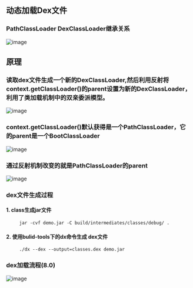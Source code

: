 
## 动态加载Dex文件

### PathClassLoader DexClassLoader继承关系
 ![image](https://github-1304799125.cos.ap-beijing.myqcloud.com/LoadDex/img/loader_extends.jpg)
## 原理
###  读取dex文件生成一个新的DexClassLoader,然后利用反射将context.getClassLoader()的parent设置为新的DexClassLoader，利用了类加载机制中的双亲委派模型。
 ![image](https://github-1304799125.cos.ap-beijing.myqcloud.com/LoadDex/img/class_parents_%20delegate.png)

### context.getClassLoader()默认获得是一个PathClassLoader，它的parent是一个BootClassLoader
 ![image](https://github-1304799125.cos.ap-beijing.myqcloud.com/LoadDex/img/loader_debug.jpg)
 
### 通过反射机制改变的就是PathClassLoader的parent
 ![image](https://github-1304799125.cos.ap-beijing.myqcloud.com/LoadDex/img/loader_change_parent.jpg)

### dex文件生成过程
#### 1. class生成jar文件 
         jar -cvf demo.jar -C build/intermediates/classes/debug/ .
#### 2.  使用bulid-tools下的dx命令生成 dex文件
         ./dx --dex --output=classes.dex demo.jar
         
### dex加载流程(8.0)

 ![image](https://github-1304799125.cos.ap-beijing.myqcloud.com/LoadDex/img/dex_load_code_logic.png)
